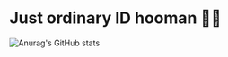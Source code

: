 # Just ordinary ID hooman 👋🏻

![Anurag's GitHub stats](https://github-readme-stats.vercel.app/api?username=KDEFFALT&show_icons=true&bg_color=00000000&text_color=FFFFFF)

